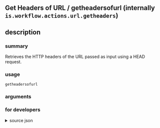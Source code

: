 
## Get Headers of URL / getheadersofurl (internally `is.workflow.actions.url.getheaders`)



## description
### summary
Retrieves the HTTP headers of the URL passed as input using a HEAD request.


### usage
`getheadersofurl `

### arguments


### for developers

<details><summary>source json</summary>
<p>
```json
{
	"ActionClass": "WFGetURLHeadersAction",
	"ActionKeywords": [
		"URL",
		"web",
		"http"
	],
	"Category": "Web",
	"CreationDate": "2016-06-04T05:00:00.000Z",
	"Description": {
		"DescriptionSummary": "Retrieves the HTTP headers of the URL passed as input using a HEAD request."
	},
	"IconName": "Downloads.png",
	"Input": {
		"Multiple": true,
		"Required": true,
		"Types": [
			"WFURLContentItem"
		]
	},
	"InputPassthrough": false,
	"Name": "Get Headers of URL",
	"Output": {
		"Multiple": true,
		"OutputName": "Headers of URL",
		"Types": [
			"NSDictionary"
		]
	},
	"ShortName": "Get Headers",
	"Subcategory": "URLs",
	"SuggestedNever": true
}
```
</p></details>
